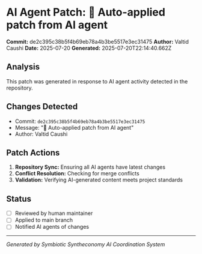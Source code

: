 # AI Agent Patch: 🤖 Auto-applied patch from AI agent

**Commit:** de2c395c38b5f4b69eb78a4b3be5517e3ec31475
**Author:** Valtid Caushi
**Date:** 2025-07-20
**Generated:** 2025-07-20T22:14:40.662Z

## Analysis

This patch was generated in response to AI agent activity detected in the repository.

## Changes Detected

- Commit: `de2c395c38b5f4b69eb78a4b3be5517e3ec31475`
- Message: "🤖 Auto-applied patch from AI agent"
- Author: Valtid Caushi

## Patch Actions

1. **Repository Sync:** Ensuring all AI agents have latest changes
2. **Conflict Resolution:** Checking for merge conflicts
3. **Validation:** Verifying AI-generated content meets project standards

## Status

- [ ] Reviewed by human maintainer
- [ ] Applied to main branch
- [ ] Notified AI agents of changes

---
*Generated by Symbiotic Syntheconomy AI Coordination System*
